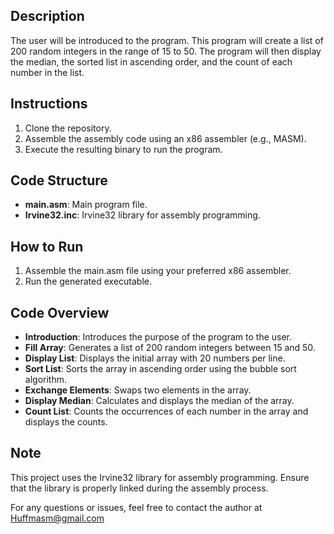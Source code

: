 
## Description
The user will be introduced to the program. This program will create a list of 200 random integers in the range of 15 to 50. The program will then display the median, the sorted list in ascending order, and the count of each number in the list.

## Instructions
1. Clone the repository.
2. Assemble the assembly code using an x86 assembler (e.g., MASM).
3. Execute the resulting binary to run the program.

## Code Structure
- **main.asm**: Main program file.
- **Irvine32.inc**: Irvine32 library for assembly programming.

## How to Run
1. Assemble the main.asm file using your preferred x86 assembler.
2. Run the generated executable.

## Code Overview
- **Introduction**: Introduces the purpose of the program to the user.
- **Fill Array**: Generates a list of 200 random integers between 15 and 50.
- **Display List**: Displays the initial array with 20 numbers per line.
- **Sort List**: Sorts the array in ascending order using the bubble sort algorithm.
- **Exchange Elements**: Swaps two elements in the array.
- **Display Median**: Calculates and displays the median of the array.
- **Count List**: Counts the occurrences of each number in the array and displays the counts.

## Note
This project uses the Irvine32 library for assembly programming. Ensure that the library is properly linked during the assembly process.

For any questions or issues, feel free to contact the author at Huffmasm@gmail.com
